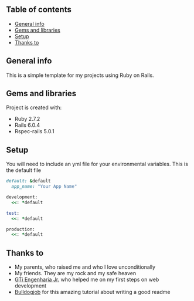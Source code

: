 ## Table of contents
* [General info](#general-info)
* [Gems and libraries](#gems-and-libraries)
* [Setup](#setup)
* [Thanks to](#thanks-to)

## General info
This is a simple template for my projects using Ruby on Rails.
	
## Gems and libraries
Project is created with:
* Ruby 2.7.2
* Rails 6.0.4
* Rspec-rails 5.0.1
	
## Setup
You will need to include an yml file for your environmental variables. This is the default file

```ruby
default: &default
  app_name: "Your App Name"

development:
  <<: *default

test:
  <<: *default

production:
  <<: *default
```

## Thanks to
* My parents, who raised me and who I love unconditionally
* My friends. They are my rock and my safe heaven 
* [GTi Engenharia Jr.](https://gtijr.com/) who helped me on my first steps on web development
* [Bulldogjob](https://bulldogjob.com/news/449-how-to-write-a-good-readme-for-your-github-project) for this amazing tutorial about writing a good readme